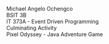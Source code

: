 Michael Angelo Ochengco  
BSIT 3B  
IT 373A - Event Driven Programming  
Culminating Activity  
Pixel Odyssey - Java Adventure Game
